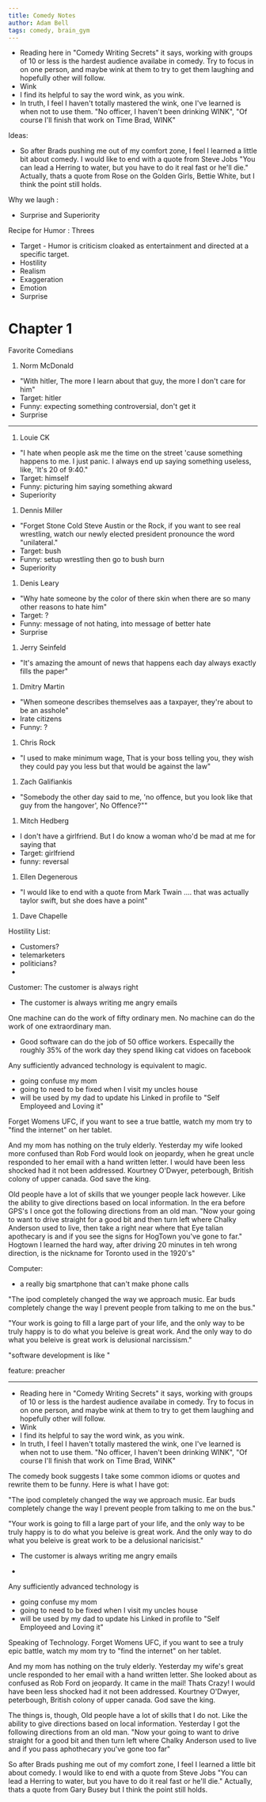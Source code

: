```yaml
---
title: Comedy Notes
author: Adam Bell
tags: comedy, brain_gym
---
```

 * Reading here in "Comedy Writing Secrets" it says, working with groups of 10 or less is the hardest audience availabe in comedy.  Try to focus in on one person, and maybe wink at them to try to get them laughing and hopefully other will follow.
 * Wink
 * I find its helpful to say the word wink, as you wink.
 * In truth, I feel I haven't totally mastered the wink, one I've learned is when not to use them.  "No officer, I haven't been drinking WINK", "Of course I'll finish that work on Time Brad, WINK"

Ideas:
 * So after Brads pushing me out of my comfort zone, I feel I learned a little bit about comedy.  I would like to end with a quote from Steve Jobs "You can lead a Herring to water, but you have to do it real fast or he'll die." Actually, thats a quote from Rose on the Golden Girls, Bettie White, but I think the point still holds.

 Why we laugh :
  * Surprise and Superiority

 Recipe for Humor : Threes
  * Target - Humor is criticism cloaked as entertainment and directed at a specific target.
  * Hostility
  * Realism
  * Exaggeration
  * Emotion
  * Surprise

Chapter 1
=========

Favorite Comedians
 1. Norm McDonald
  * "With hitler, The more I learn about that guy, the more I don't care for him"
  * Target: hitler
  * Funny: expecting something controversial, don't get it
  * Surprise
---
 1. Louie CK
  * "I hate when people ask me the time on the street 'cause something happens to me. I just panic. I always end up saying something useless, like, 'It's 20 of 9:40."
  * Target: himself
  * Funny: picturing him saying something akward
  * Superiority
 1. Dennis Miller
  *  "Forget Stone Cold Steve Austin or the Rock, if you want to see real wrestling, watch our newly elected president pronounce the word "unilateral."
  * Target: bush
  * Funny:  setup wrestling then go to bush burn
  * Superiority
 1. Denis Leary
  * "Why hate someone by the color of there skin when there are so many other reasons to hate him"
  * Target: ?
  * Funny: message of not hating, into message of better hate
  * Surprise
 1. Jerry Seinfeld
  * "It's amazing the amount of news that happens each day always exactly fills the paper"
 1. Dmitry Martin
  * "When someone describes themselves aas a taxpayer, they're about to be an asshole"
  * Irate citizens
  * Funny: ?
 1. Chris Rock
  * "I used to make minimum wage, That is your boss telling you, they wish they could pay you less but that would be against the law"
 1. Zach Galifiankis
  * "Somebody the other day said to me, 'no offence, but you look like that guy from the hangover', No Offence?""
 1. Mitch Hedberg
  * I don't have a girlfriend. But I do know a woman who'd be mad at me for saying that
  * Target: girlfriend
  * funny: reversal
 1. Ellen Degenerous
  * "I would like to end with a quote from Mark Twain .... that was actually taylor swift, but she does have a point"
 1. Dave Chapelle


 Hostility List:
  * Customers?
  * telemarketers
  * politicians?
  *

Customer:
The customer is always right
 * The customer is always writing me angry emails

 One machine can do the work of fifty ordinary men. No machine can do the work of one extraordinary man.
  * Good software can do the job of 50 office workers.  Especailly the roughly 35% of the work day they spend liking cat vidoes on facebook

Any sufficiently advanced technology is equivalent to magic.
 * going confuse my mom
 * going to need to be fixed when I visit my uncles house
 * will be used by my dad to update his Linked in profile to "Self Employeed and Loving it"


Forget Womens UFC, if you want to see a true battle,  watch my mom try to "find the internet" on her tablet.

And my mom has nothing on the truly elderly.  Yesterday my wife looked more confused  than Rob Ford would look on jeopardy, when he great uncle responded to her email with a hand written letter.  I would have been less shocked had it not been addressed.  Kourtney O'Dwyer, peterbough, British colony of upper canada.  God save the king.

Old people have a lot of skills that we younger people lack however.  Like the ability to give directions based on local information. In the era before GPS's I once got the following directions from an old man.  "Now your going to want to drive straight for a good bit and then turn left where Chalky Anderson used to live, then take a right near where that Eye talian apothecary is and if you see the signs for HogTown you've gone to far." Hogtown I learned the hard way, after driving 20 minutes in teh wrong direction, is the nickname for Toronto used in the 1920's"  

 Computer:
  * a really big smartphone that can't make phone calls

"The ipod completely changed the way we approach music.  Ear buds completely change the way I prevent people from talking to me on the bus."

"Your work is going to fill a large part of your life, and the only way to be truly happy is to do what you beleive is great work.  And the only way to do what you beleive is great work is delusional narcissism."

"software development is like "


feature:
preacher

---------

* Reading here in "Comedy Writing Secrets" it says, working with groups of 10 or less is the hardest audience availabe in comedy.  Try to focus in on one person, and maybe wink at them to try to get them laughing and hopefully other will follow.
* Wink
* I find its helpful to say the word wink, as you wink.
* In truth, I feel I haven't totally mastered the wink, one I've learned is when not to use them.  "No officer, I haven't been drinking WINK", "Of course I'll finish that work on Time Brad, WINK"

The comedy book suggests I take some common idioms or quotes and rewrite them to be funny.  Here is what I have got:


"The ipod completely changed the way we approach music.  Ear buds completely change the way I prevent people from talking to me on the bus."

"Your work is going to fill a large part of your life, and the only way to be truly happy is to do what you beleive is great work.  And the only way to do what you beleive is great work to be a delusional naricisist."

* The customer is always      writing me angry emails

*
Any sufficiently advanced technology is
* going confuse my mom
* going to need to be fixed when I visit my uncles house
* will be used by my dad to update his Linked in profile to "Self Employeed and Loving it"


Speaking of Technology. Forget Womens UFC, if you want to see a truly epic battle,  watch my mom try to "find the internet" on her tablet.

And my mom has nothing on the truly elderly.  Yesterday my wife's great uncle responded to her email with a hand written letter.  She looked about as confused as Rob Ford on jeopardy.  It came in the mail! Thats Crazy! I would have been less shocked had it not been addressed.  Kourtney O'Dwyer, peterbough, British colony of upper canada.  God save the king.

The things is, though, Old people have a lot of skills that I do not.  Like the ability to give directions based on local information. Yesterday I got the following directions from an old man.  "Now your going to want to drive straight for a good bit and then turn left where Chalky Anderson used to live and if you pass aphothecary you've gone too far"

So after Brads pushing me out of my comfort zone, I feel I learned a little bit about comedy.  I would like to end with a quote from Steve Jobs "You can lead a Herring to water, but you have to do it real fast or he'll die." Actually, thats a quote from Gary Busey but I think the point still holds.
